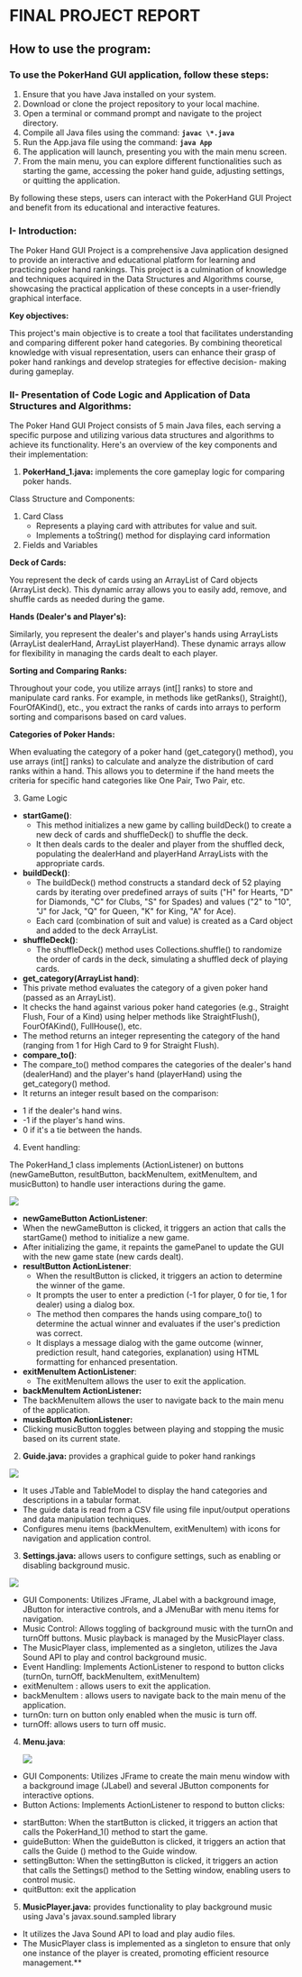 ﻿# FINAL PROJECT REPORT

## How to use the program:

### **To use the PokerHand GUI application, follow these steps:**  

1. Ensure that you have Java installed on your system. 
1. Download or clone the project repository to your local machine. 
1. Open a terminal or command prompt and navigate to the project directory. 
1. Compile all Java files using the command: **`javac \*.java`**
1. Run the App.java file using the command: **`java App`**
1. The application will launch, presenting you with the main menu screen. 
1. From the main menu, you can explore different functionalities such as starting the game, accessing the poker hand guide, adjusting settings, or quitting the application.  

By following these steps, users can interact with the PokerHand GUI Project and benefit from its educational and interactive features.  

### **I-  Introduction:** 

The  Poker  Hand  GUI  Project  is  a  comprehensive  Java  application  designed  to  provide  an interactive and educational platform for learning and practicing poker hand rankings. This project is a culmination of knowledge and techniques acquired in the Data Structures and Algorithms course, showcasing the practical application of these concepts in a user-friendly graphical interface.  

**Key objectives:**  

This project's main objective is to create a tool that facilitates understanding and comparing different poker hand categories. By combining theoretical knowledge with visual representation, users can enhance their grasp of poker hand rankings and develop strategies for effective decision- making during gameplay.  

### **II- Presentation of Code Logic and Application of Data Structures and Algorithms:**  

The Poker Hand GUI Project consists of 5 main Java files, each serving a specific purpose and utilizing various data structures and algorithms to achieve its functionality. Here's an overview of the key components and their implementation:  

1. **PokerHand\_1.java:** implements the core gameplay logic for comparing poker hands. 

Class Structure and Components: 

1. Card Class 
   - Represents a playing card with attributes for value and suit. 
   - Implements a toString() method for displaying card information 
1. Fields and Variables 

**Deck of Cards:**

You represent the deck of cards using an ArrayList of Card objects (ArrayList<Card> deck). This dynamic array allows you to easily add, remove, and shuffle cards as needed during the game. 

**Hands (Dealer's and Player's):** 

Similarly,  you  represent  the  dealer's  and  player's  hands  using  ArrayLists (ArrayList<Card>  dealerHand,  ArrayList<Card>  playerHand).  These  dynamic arrays allow for flexibility in managing the cards dealt to each player. 

**Sorting and Comparing Ranks:** 

Throughout your code, you utilize arrays (int[] ranks) to store and manipulate card ranks. For example, in methods like getRanks(),  Straight(),  FourOfAKind(), etc., you extract the ranks of cards into arrays to perform sorting and comparisons based on card values. 

**Categories of Poker Hands:** 

When evaluating the category of a poker hand (get\_category() method), you use arrays (int[] ranks) to calculate and analyze the distribution of card ranks within a hand. This allows you to determine if the hand meets the criteria for specific hand categories like One Pair, Two Pair, etc. 

3. Game Logic 
- **startGame()**: 
  - This method initializes a new game by calling buildDeck() to create a new deck of cards and shuffleDeck() to shuffle the deck. 
  - It then deals cards to the dealer and player from the shuffled deck, populating the dealerHand and playerHand ArrayLists with the appropriate cards. 
- **buildDeck()**: 
  - The buildDeck() method constructs a standard deck of 52 playing cards by iterating over predefined arrays of suits ("H" for Hearts, "D" for Diamonds, "C" for Clubs, "S" for Spades) and values ("2" to "10", "J" for Jack, "Q" for Queen, "K" for King, "A" for Ace). 
  - Each card (combination of suit and value) is created as a Card object and added to the deck ArrayList. 
- **shuffleDeck()**: 
  - The shuffleDeck() method uses Collections.shuffle() to randomize the order of cards in the deck, simulating a shuffled deck of playing cards. 
- **get\_category(ArrayList<Card> hand)**: 
- This private  method evaluates the category of a  given poker hand (passed as an ArrayList<Card>). 
- It checks the hand against various poker hand categories (e.g., Straight Flush, Four of a Kind) using helper methods like StraightFlush(), FourOfAKind(), FullHouse(), etc. 
- The method returns an integer representing the category of the hand (ranging from 1 for High Card to 9 for Straight Flush). 
- **compare\_to()**: 
- The compare\_to() method compares the categories of the dealer's hand (dealerHand) and the player's hand (playerHand) using the get\_category() method. 
- It returns an integer result based on the comparison: 
+ 1 if the dealer's hand wins. 
+ -1 if the player's hand wins. 
+ 0 if it's a tie between the hands. 
4. Event handling: 

The PokerHand\_1 class implements (ActionListener) on buttons (newGameButton, resultButton, backMenuItem, exitMenuItem, and musicButton) to handle user interactions during the game.  

![](images/gameWindow.png)

- **newGameButton ActionListener**: 
- When the newGameButton is clicked, it triggers an action that calls the startGame() method to initialize a new game. 
- After initializing the game, it repaints the gamePanel to update the GUI with the new game state (new cards dealt). 
- **resultButton ActionListener**: 
  - When the resultButton is clicked, it triggers an action to determine the winner of the game. 
  - It prompts the user to enter a prediction (-1 for player, 0 for tie, 1 for dealer) using a dialog box. 
  - The method then compares the hands using compare\_to() to determine the actual winner and evaluates if the user's prediction was correct. 
  - It displays a message dialog with the game outcome (winner, prediction result, hand categories, explanation) using HTML formatting for enhanced presentation. 
- **exitMenuItem ActionListener**: 
  - The exitMenuItem allows the user to exit the application. 
- **backMenuItem ActionListener:** 
- The  backMenuItem  allows  the  user  to  navigate  back  to  the  main  menu  of  the application. 
- **musicButton ActionListener:** 
- Clicking musicButton toggles between playing and stopping the music based on its current state. 
2. **Guide.java:** provides a graphical guide to poker hand rankings 

![](images/guideWindow.png)

- It uses JTable and TableModel to display the hand categories and descriptions in a tabular format. 
- The guide data is read from a CSV file using file input/output operations and data manipulation techniques. 
- Configures menu items (backMenuItem, exitMenuItem) with icons for navigation and application control.  
3. **Settings.java:** allows users to configure settings, such as enabling or disabling background music. 

![](images/musicWindow.png)

- GUI Components:  Utilizes JFrame, JLabel with a background image, JButton for interactive controls, and a JMenuBar with menu items for navigation. 
- Music Control: Allows toggling of background music with the turnOn and turnOff buttons. Music playback is managed by the MusicPlayer class. 
- The MusicPlayer class, implemented as a singleton, utilizes the Java Sound API to play and control background music. 
- Event  Handling:  Implements  ActionListener  to  respond  to  button  clicks  (turnOn, turnOff, backMenuItem, exitMenuItem) 
- exitMenuItem : allows users to exit the application. 
- backMenuItem : allows users to navigate back to the main menu of the application. 
- turnOn: turn on button only enabled when the music is turn off.  
- turnOff: allows users to turn off music. 
4. **Menu.java**: 

   ![](images/menuWindow.png)

- GUI Components: Utilizes JFrame to create the main menu window with a background image (JLabel) and several JButton components for interactive options. 
- Button Actions: Implements ActionListener to respond to button clicks: 
+ startButton:  When  the  startButton  is  clicked,  it  triggers  an  action  that  calls  the PokerHand\_1() method to start the game. 
+ guideButton: When the guideButton is clicked, it triggers an action that calls the Guide () method to the Guide window. 
+ settingButton: When the settingButton is clicked, it triggers an action that calls the Settings() method to the Setting window, enabling users to control music. 
+ quitButton: exit the application 
5. **MusicPlayer.java:**  provides  functionality  to  play  background  music  using  Java's javax.sound.sampled library 
- It utilizes the Java Sound API to load and play audio files. 
- The MusicPlayer class is implemented as a singleton to ensure that only one instance of the player is created, promoting efficient resource management.**  



